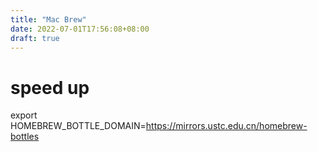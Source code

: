 ```yaml
---
title: "Mac Brew"
date: 2022-07-01T17:56:08+08:00
draft: true
---
```


# speed up
export HOMEBREW_BOTTLE_DOMAIN=https://mirrors.ustc.edu.cn/homebrew-bottles
